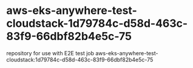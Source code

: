 # aws-eks-anywhere-test-cloudstack-1d79784c-d58d-463c-83f9-66dbf82b4e5c-75
repository for use with E2E test job aws-eks-anywhere-test-cloudstack:1d79784c-d58d-463c-83f9-66dbf82b4e5c-75
